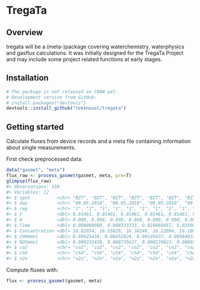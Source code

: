 
<!-- README.md is generated from README.Rmd. Please edit that file -->
TregaTa
=======

Overview
--------

tregata will be a (meta-)package covering waterchemistry, waterphysics and gasflux calculations. It was initially designed for the TregaTa Project and may include some project related functions at early stages.

Installation
------------

``` r
# The package is not released on CRAN yet.
# Development version from GitHub:
# install.packages("devtools")
devtools::install_github("tekknosol/tregata")
```

Getting started
---------------

Calculate fluxes from device records and a meta file containing information about single measurements.

First check preprocessed data:

``` r
data("gasmet", "meta")
flux_raw <- process_gasmet(gasmet, meta, pre=T)
glimpse(flux_raw)
#> Observations: 150
#> Variables: 12
#> $ spot          <chr> "BZT", "BZT", "BZT", "BZT", "BZT", "BZT", "BZT",...
#> $ day           <chr> "08.05.2018", "08.05.2018", "08.05.2018", "08.05...
#> $ rep           <chr> "1", "1", "1", "1", "1", "1", "1", "1", "1", "1"...
#> $ V             <dbl> 0.01461, 0.01461, 0.01461, 0.01461, 0.01461, 0.0...
#> $ A             <dbl> 0.098, 0.098, 0.098, 0.098, 0.098, 0.098, 0.098,...
#> $ Time          <dbl> 0.000000000, 0.008333333, 0.016666667, 0.0250000...
#> $ Concentration <dbl> 16.82954, 16.55629, 16.38240, 16.22094, 16.10916...
#> $ CH4mmol       <dbl> 0.09025434, 0.08652824, 0.09149637, 0.08984033, ...
#> $ N2Ommol       <dbl> 0.009232439, 0.008735627, 0.008570022, 0.0086528...
#> $ co2           <chr> "co2", "co2", "co2", "co2", "co2", "co2", "co2",...
#> $ ch4           <chr> "ch4", "ch4", "ch4", "ch4", "ch4", "ch4", "ch4",...
#> $ n2o           <chr> "n2o", "n2o", "n2o", "n2o", "n2o", "n2o", "n2o",...
```

Compute fluxes with:

``` r
flux <- process_gasmet(gasmet, meta)
```
